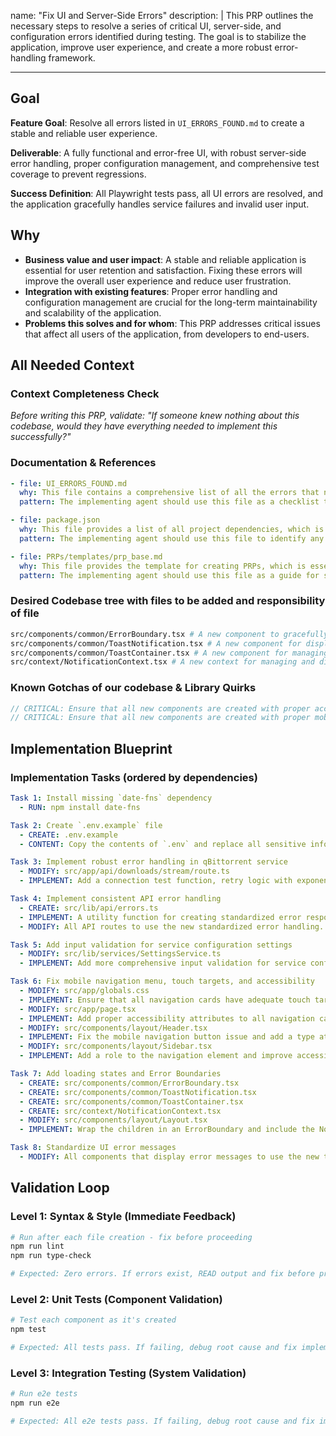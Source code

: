 name: "Fix UI and Server-Side Errors"
description: |
  This PRP outlines the necessary steps to resolve a series of critical UI, server-side, and configuration errors identified during testing. The goal is to stabilize the application, improve user experience, and create a more robust error-handling framework.

---

## Goal

**Feature Goal**: Resolve all errors listed in `UI_ERRORS_FOUND.md` to create a stable and reliable user experience.

**Deliverable**: A fully functional and error-free UI, with robust server-side error handling, proper configuration management, and comprehensive test coverage to prevent regressions.

**Success Definition**: All Playwright tests pass, all UI errors are resolved, and the application gracefully handles service failures and invalid user input.

## Why

- **Business value and user impact**: A stable and reliable application is essential for user retention and satisfaction. Fixing these errors will improve the overall user experience and reduce user frustration.
- **Integration with existing features**: Proper error handling and configuration management are crucial for the long-term maintainability and scalability of the application.
- **Problems this solves and for whom**: This PRP addresses critical issues that affect all users of the application, from developers to end-users.

## All Needed Context

### Context Completeness Check

_Before writing this PRP, validate: "If someone knew nothing about this codebase, would they have everything needed to implement this successfully?"_

### Documentation & References

```yaml
- file: UI_ERRORS_FOUND.md
  why: This file contains a comprehensive list of all the errors that need to be addressed.
  pattern: The implementing agent should use this file as a checklist to ensure all errors are resolved.

- file: package.json
  why: This file provides a list of all project dependencies, which is essential for understanding the project's technology stack.
  pattern: The implementing agent should use this file to identify any missing dependencies and to understand the project's existing libraries.

- file: PRPs/templates/prp_base.md
  why: This file provides the template for creating PRPs, which is essential for ensuring consistency and completeness.
  pattern: The implementing agent should use this file as a guide for structuring the implementation plan.
```

### Desired Codebase tree with files to be added and responsibility of file

```bash
src/components/common/ErrorBoundary.tsx # A new component to gracefully handle UI errors.
src/components/common/ToastNotification.tsx # A new component for displaying toast notifications.
src/components/common/ToastContainer.tsx # A new component for managing and displaying toast notifications.
src/context/NotificationContext.tsx # A new context for managing and displaying toast notifications.
```

### Known Gotchas of our codebase & Library Quirks

```typescript
// CRITICAL: Ensure that all new components are created with proper accessibility attributes to avoid breaking Playwright tests.
// CRITICAL: Ensure that all new components are created with proper mobile-first styles to avoid breaking mobile responsiveness tests.
```

## Implementation Blueprint

### Implementation Tasks (ordered by dependencies)

```yaml
Task 1: Install missing `date-fns` dependency
  - RUN: npm install date-fns

Task 2: Create `.env.example` file
  - CREATE: .env.example
  - CONTENT: Copy the contents of `.env` and replace all sensitive information with placeholder values.

Task 3: Implement robust error handling in qBittorrent service
  - MODIFY: src/app/api/downloads/stream/route.ts
  - IMPLEMENT: Add a connection test function, retry logic with exponential backoff, and more robust error handling with specific error types.

Task 4: Implement consistent API error handling
  - CREATE: src/lib/api/errors.ts
  - IMPLEMENT: A utility function for creating standardized error responses.
  - MODIFY: All API routes to use the new standardized error handling.

Task 5: Add input validation for service configuration settings
  - MODIFY: src/lib/services/SettingsService.ts
  - IMPLEMENT: Add more comprehensive input validation for service configuration settings, especially for URLs and credentials.

Task 6: Fix mobile navigation menu, touch targets, and accessibility
  - MODIFY: src/app/globals.css
  - IMPLEMENT: Ensure that all navigation cards have adequate touch targets.
  - MODIFY: src/app/page.tsx
  - IMPLEMENT: Add proper accessibility attributes to all navigation cards.
  - MODIFY: src/components/layout/Header.tsx
  - IMPLEMENT: Fix the mobile navigation button issue and add a type attribute to the button.
  - MODIFY: src/components/layout/Sidebar.tsx
  - IMPLEMENT: Add a role to the navigation element and improve accessibility.

Task 7: Add loading states and Error Boundaries
  - CREATE: src/components/common/ErrorBoundary.tsx
  - CREATE: src/components/common/ToastNotification.tsx
  - CREATE: src/components/common/ToastContainer.tsx
  - CREATE: src/context/NotificationContext.tsx
  - MODIFY: src/components/layout/Layout.tsx
  - IMPLEMENT: Wrap the children in an ErrorBoundary and include the NotificationProvider and ToastContainer.

Task 8: Standardize UI error messages
  - MODIFY: All components that display error messages to use the new toast notification system.
```

## Validation Loop

### Level 1: Syntax & Style (Immediate Feedback)

```bash
# Run after each file creation - fix before proceeding
npm run lint
npm run type-check

# Expected: Zero errors. If errors exist, READ output and fix before proceeding.
```

### Level 2: Unit Tests (Component Validation)

```bash
# Test each component as it's created
npm test

# Expected: All tests pass. If failing, debug root cause and fix implementation.
```

### Level 3: Integration Testing (System Validation)

```bash
# Run e2e tests
npm run e2e

# Expected: All e2e tests pass. If failing, debug root cause and fix implementation.
```
